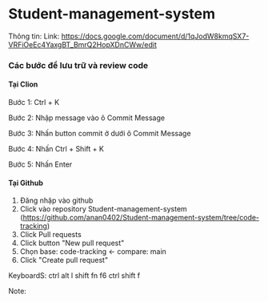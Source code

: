 # Student-management-system

Thông tin:
Link: https://docs.google.com/document/d/1qJodW8kmqSX7-VRFiOeEc4YaxgBT_BmrQ2HopXDnCWw/edit

### Các bước để lưu trữ và review code

#### Tại Clion

Bước 1: Ctrl + K

Bước 2: Nhập message vào ô Commit Message

Bước 3: Nhấn button commit ở dưới ô Commit Message

Bước 4: Nhấn Ctrl + Shift + K

Bước 5: Nhấn Enter

#### Tại Github

1. Đăng nhập vào github
2. Click vào repository
   Student-management-system (https://github.com/anan0402/Student-management-system/tree/code-tracking)
3. Click Pull requests
4. Click button "New pull request"
5. Chọn base: code-tracking <- compare: main
6. Click "Create pull request"

KeyboardS:
ctrl alt l
shift fn f6
ctrl shift f

Note:

